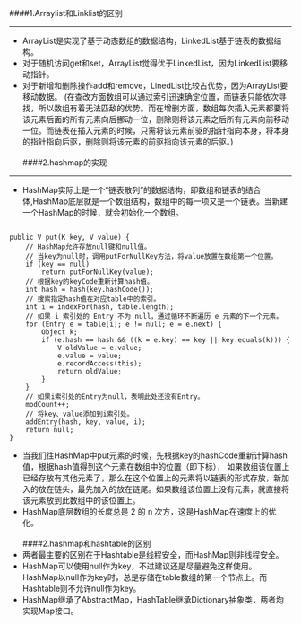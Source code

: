 ####1.Arraylist和Linklist的区别
____
- ArrayList是实现了基于动态数组的数据结构，LinkedList基于链表的数据结构。
- 对于随机访问get和set，ArrayList觉得优于LinkedList，因为LinkedList要移动指针。
- 对于新增和删除操作add和remove，LinedList比较占优势，因为ArrayList要移动数据。
(在查改方面数组可以通过索引迅速确定位置，而链表只能依次寻找，所以数组有着无法匹敌的优势。而在增删方面，数组每次插入元素都要将该元素后面的所有元素向后挪动一位，删除则将该元素之后所有元素向前移动一位。而链表在插入元素的时候，只需将该元素前驱的指针指向本身，将本身的指针指向后驱，删除则将该元素的前驱指向该元素的后驱。)
   </br></br>
####2.hashmap的实现
____
- HashMap实际上是一个“链表散列”的数据结构，即数组和链表的结合体,HashMap底层就是一个数组结构，数组中的每一项又是一个链表。当新建一个HashMap的时候，就会初始化一个数组。
<pre><code>
public V put(K key, V value) {
    // HashMap允许存放null键和null值。
    // 当key为null时，调用putForNullKey方法，将value放置在数组第一个位置。
    if (key == null)
        return putForNullKey(value);
    // 根据key的keyCode重新计算hash值。
    int hash = hash(key.hashCode());
    // 搜索指定hash值在对应table中的索引。
    int i = indexFor(hash, table.length);
    // 如果 i 索引处的 Entry 不为 null，通过循环不断遍历 e 元素的下一个元素。
    for (Entry<K,V> e = table[i]; e != null; e = e.next) {
        Object k;
        if (e.hash == hash && ((k = e.key) == key || key.equals(k))) {
            V oldValue = e.value;
            e.value = value;
            e.recordAccess(this);
            return oldValue;
        }
    }
    // 如果i索引处的Entry为null，表明此处还没有Entry。
    modCount++;
    // 将key、value添加到i索引处。
    addEntry(hash, key, value, i);
    return null;
}
</code></pre>
- 当我们往HashMap中put元素的时候，先根据key的hashCode重新计算hash值，根据hash值得到这个元素在数组中的位置（即下标）， 如果数组该位置上已经存放有其他元素了，那么在这个位置上的元素将以链表的形式存放，新加入的放在链头，最先加入的放在链尾。如果数组该位置上没有元素，就直接将该元素放到此数组中的该位置上。
- HashMap底层数组的长度总是 2 的 n 次方，这是HashMap在速度上的优化。
</br></br>
####2.hashmap和hashtable的区别
- 两者最主要的区别在于Hashtable是线程安全，而HashMap则非线程安全。
- HashMap可以使用null作为key，不过建议还是尽量避免这样使用。HashMap以null作为key时，总是存储在table数组的第一个节点上。而Hashtable则不允许null作为key。
- HashMap继承了AbstractMap，HashTable继承Dictionary抽象类，两者均实现Map接口。
